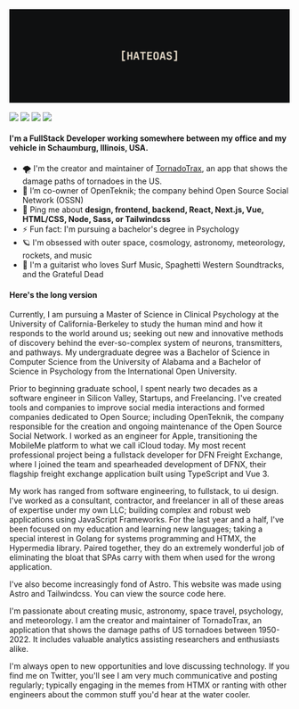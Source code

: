 <img src="https://github.com/nodesleep/nodesleep/blob/main/banner.png" alt="Nodesleep GitHub README header image">

<p><a href="https://www.twitter.com/asyncawaited"><img src="https://img.shields.io/badge/twitter-%231DA1F2.svg?&style=for-the-badge&logo=twitter&logoColor=white" height=25></a> <a href="https://www.linkedin.com/in/aronjs"><img src="https://img.shields.io/badge/linkedin-%230077B5.svg?&style=for-the-badge&logo=linkedin&logoColor=white" height=25></a> <a href="https://www.instagram.com/asyncawaited/"><img src="https://img.shields.io/badge/instagram-%23E4405F.svg?&style=for-the-badge&logo=instagram&logoColor=white" height=25></a>
<a href="https://www.upwork.com/freelancers/~017915d053d8eda84a"><img src="https://img.shields.io/badge/upwork-%6FDA44F.svg?&style=for-the-badge&logo=upwork&logoColor=white" height=25></a></p>

#### I'm a FullStack Developer working somewhere between my office and my vehicle in Schaumburg, Illinois, USA.

- 🌪️ I'm the creator and maintainer of [TornadoTrax](https://github.com/themattbook/tornadotrax), an app that shows the damage paths of tornadoes in the US.
- 👯 I’m co-owner of OpenTeknik; the company behind Open Source Social Network (OSSN)
- 💬 Ping me about **design, frontend, backend, React, Next.js, Vue, HTML/CSS, Node, Sass, or Tailwindcss**
- ⚡ Fun fact: I'm pursuing a bachelor's degree in Psychology
- 🪐 I'm obsessed with outer space, cosmology, astronomy, meteorology, rockets, and music
- 🎸 I'm a guitarist who loves Surf Music, Spaghetti Western Soundtracks, and the Grateful Dead

#### Here's the long version

Currently, I am pursuing a Master of Science in Clinical Psychology at the University of California-Berkeley to study the human mind and how it responds to the world around us; seeking out new and innovative methods of discovery behind the ever-so-complex system of neurons, transmitters, and pathways. My undergraduate degree was a Bachelor of Science in Computer Science from the University of Alabama and a Bachelor of Science in Psychology from the International Open University.

Prior to beginning graduate school, I spent nearly two decades as a software engineer in Silicon Valley, Startups, and Freelancing. I've created tools and companies to improve social media interactions and formed companies dedicated to Open Source; including OpenTeknik, the company responsible for the creation and ongoing maintenance of the Open Source Social Network. I worked as an engineer for Apple, transitioning the MobileMe platform to what we call iCloud today. My most recent professional project being a fullstack developer for DFN Freight Exchange, where I joined the team and spearheaded development of DFNX, their flagship freight exchange application built using TypeScript and Vue 3.

My work has ranged from software engineering, to fullstack, to ui design. I've worked as a consultant, contractor, and freelancer in all of these areas of expertise under my own LLC; building complex and robust web applications using JavaScript Frameworks. For the last year and a half, I've been focused on my education and learning new languages; taking a special interest in Golang for systems programming and HTMX, the Hypermedia library. Paired together, they do an extremely wonderful job of eliminating the bloat that SPAs carry with them when used for the wrong application.

I've also become increasingly fond of Astro. This website was made using Astro and Tailwindcss. You can view the source code here.

I'm passionate about creating music, astronomy, space travel, psychology, and meteorology. I am the creator and maintainer of TornadoTrax, an application that shows the damage paths of US tornadoes between 1950-2022. It includes valuable analytics assisting researchers and enthusiasts alike.

I'm always open to new opportunities and love discussing technology. If you find me on Twitter, you'll see I am very much communicative and posting regularly; typically engaging in the memes from HTMX or ranting with other engineers about the common stuff you'd hear at the water cooler.